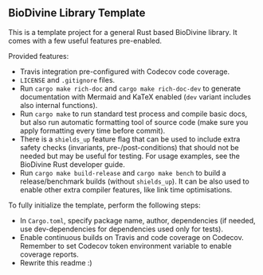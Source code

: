 ## BioDivine Library Template

This is a template project for a general Rust based BioDivine library. It comes with a few useful features pre-enabled. 

Provided features:
 - Travis integration pre-configured with Codecov code coverage.
 - `LICENSE` and `.gitignore` files.
 - Run `cargo make rich-doc` and `cargo make rich-doc-dev` to generate documentation with Mermaid and KaTeX enabled (`dev` variant includes also internal functions).
 - Run `cargo make` to run standard test process and compile basic docs, but also run automatic formatting tool of source code (make sure you apply formatting every time before commit).
 - There is a `shields_up` feature flag that can be used to include extra safety checks (invariants, pre-/post-conditions) that should not be needed but may be useful for testing. For usage examples, see the BioDivine Rust developer guide.
 - Run `cargo make build-release` and `cargo make bench` to build a release/benchmark builds (without `shields_up`). It can be also used to enable other extra compiler features, like link time optimisations.

To fully initialize the template, perform the following steps:

 - In `Cargo.toml`, specify package name, author, dependencies (if needed, use dev-dependencies for dependencies used only for tests).
 - Enable continuous builds on Travis and code coverage on Codecov. Remember to set Codecov token environment variable to enable coverage reports.
 - Rewrite this readme :) 